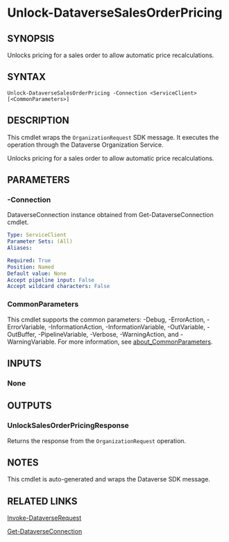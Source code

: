 # Unlock-DataverseSalesOrderPricing

## SYNOPSIS
Unlocks pricing for a sales order to allow automatic price recalculations.

## SYNTAX

```
Unlock-DataverseSalesOrderPricing -Connection <ServiceClient> [<CommonParameters>]
```

## DESCRIPTION

This cmdlet wraps the `OrganizationRequest` SDK message. It executes the operation through the Dataverse Organization Service.

Unlocks pricing for a sales order to allow automatic price recalculations.

## PARAMETERS

### -Connection
DataverseConnection instance obtained from Get-DataverseConnection cmdlet.

```yaml
Type: ServiceClient
Parameter Sets: (All)
Aliases:

Required: True
Position: Named
Default value: None
Accept pipeline input: False
Accept wildcard characters: False
```
### CommonParameters
This cmdlet supports the common parameters: -Debug, -ErrorAction, -ErrorVariable, -InformationAction, -InformationVariable, -OutVariable, -OutBuffer, -PipelineVariable, -Verbose, -WarningAction, and -WarningVariable. For more information, see [about_CommonParameters](http://go.microsoft.com/fwlink/?LinkID=113216).

## INPUTS

### None

## OUTPUTS

### UnlockSalesOrderPricingResponse

Returns the response from the `OrganizationRequest` operation.

## NOTES

This cmdlet is auto-generated and wraps the Dataverse SDK message.

## RELATED LINKS

[Invoke-DataverseRequest](Invoke-DataverseRequest.md)

[Get-DataverseConnection](Get-DataverseConnection.md)
